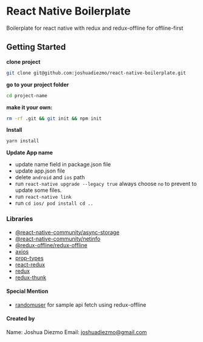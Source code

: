 
# React Native Boilerplate  
  
Boilerplate for react native with redux and redux-offline for offline-first
  
## Getting Started  
  
  
**clone project**  
```sh  
git clone git@github.com:joshuadiezmo/react-native-boilerplate.git
```  
**go to your project folder**  
```sh  
cd project-name  
```  
**make it your own:**  
```sh  
rm -rf .git && git init && npm init  
```  

**Install**  
```sh  
yarn install  
```

**Update App name**  
- update name field in package.json file
- update app.json file
- delete `android` and `ios` path
- run ``` react-native upgrade --legacy true ``` always choose `no` to prevent to update some files.
- run ```react-native link```
- run ```cd ios/ pod install cd ..```



### Libraries
- [@react-native-community/async-storage](https://github.com/react-native-community/async-storage)
- [@react-native-community/netinfo](https://github.com/react-native-community/react-native-netinfo)
- [@redux-offline/redux-offline](https://github.com/redux-offline/redux-offline)
- [axios](https://github.com/axios/axios)
- [prop-types](https://github.com/facebook/prop-types)
- [react-redux](https://react-redux.js.org/)
- [redux](https://redux.js.org/)
- [redux-thunk](https://github.com/reduxjs/redux-thunk)

#### Special Mention
- [randomuser](https://randomuser.me/) for sample api fetch using redux-offline

#### Created by
Name: Joshua Diezmo
Email: joshuadiezmo@gmail.com
